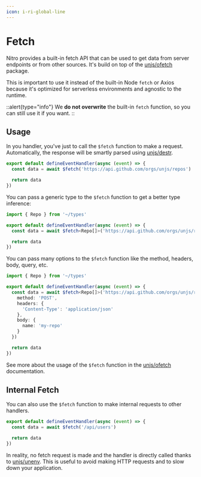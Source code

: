 ```yaml
---
icon: i-ri-global-line
---
```


# Fetch

Nitro provides a built-in fetch API that can be used to get data from server endpoints or from other sources. It's build on top of the [unjs/ofetch](https://ofetch.unjs.io) package.

This is important to use it instead of the built-in Node `fetch` or Axios because it's optimized for serverless environments and agnostic to the runtime.

::alert{type="info"}
We **do not overwrite** the built-in `fetch` function, so you can still use it if you want.
::

## Usage

In you handler, you've just to call the `$fetch` function to make a request. Automatically, the response will be smartly parsed using [unjs/destr](https://destr.unjs.io).

```ts [Router Handler]
export default defineEventHandler(async (event) => {
  const data = await $fetch('https://api.github.com/orgs/unjs/repos')

  return data
})
```

You can pass a generic type to the `$fetch` function to get a better type inference:

```ts [Router Handler]
import { Repo } from '~/types'

export default defineEventHandler(async (event) => {
  const data = await $fetch<Repo[]>('https://api.github.com/orgs/unjs/repos')

  return data
})
```

You can pass many options to the `$fetch` function like the method, headers, body, query, etc.

```ts [Router Handler]
import { Repo } from '~/types'

export default defineEventHandler(async (event) => {
  const data = await $fetch<Repo[]>('https://api.github.com/orgs/unjs/repos', {
    method: 'POST',
    headers: {
      'Content-Type': 'application/json'
    },
    body: {
      name: 'my-repo'
    }
  })

  return data
})
```

See more about the usage of the `$fetch` function in the [unjs/ofetch](https://ofetch.unjs.io) documentation.

## Internal Fetch

You can also use the `$fetch` function to make internal requests to other handlers.

```ts [Router Handler]
export default defineEventHandler(async (event) => {
  const data = await $fetch('/api/users')

  return data
})
```

In reality, no fetch request is made and the handler is directly called thanks to [unjs/unenv](https://unenv.unjs.io). This is useful to avoid making HTTP requests and to slow down your application.
